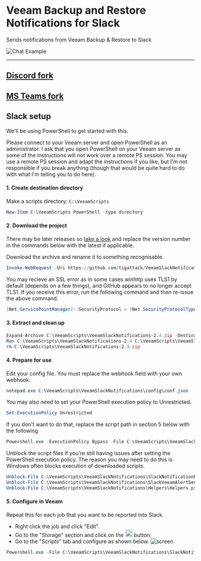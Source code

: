 # Veeam Backup and Restore Notifications for Slack

Sends notifications from Veeam Backup & Restore to Slack

![Chat Example](https://raw.githubusercontent.com/tigattack/VeeamSlackNotifications/master/asset/img/screens/sh-2.png)

---
## [Discord fork](https://github.com/tigattack/VeeamDiscordNotifications)
## [MS Teams fork](https://github.com/tigattack/VeeamTeamsNotifications)

## Slack setup

We'll be using PowerShell to get started with this.

Please connect to your Veeam server and open PowerShell as an administrator. I ask that you open PowerShell on your Veeam server as some of the instructions will not work over a remote PS session. You may use a remote PS session and adapt the instructions if you like, but I'm not responsible if you break anything (though that would be quite hard to do with what I'm telling you to do here).

#### 1. Create destination directory

Make a scripts directory: `C:\VeeamScripts`

```PowerShell
New-Item C:\VeeamScripts PowerShell -type directory
```

#### 2. Download the project

There may be later releases so [take a look](https://github.com/tigattack/VeeamSlackNotifications/releases) and replace the version number in the commands below with the latest if applicable.

Download the archive and rename it to something recognisable.
```PowerShell
Invoke-WebRequest -Uri https://github.com/tigattack/VeeamSlackNotifications/archive/2.4.zip -OutFile C:\VeeamScripts\VeeamSlackNotifications-2.4.zip
```
You may recieve an SSL error as in some cases winhttp uses TLS1 by default (depends on a few things), and GitHub appears to no longer accept TLS1. If you receive this error, run the following command and then re-issue the above command.
```PowerShell
[Net.ServicePointManager]::SecurityProtocol = [Net.SecurityProtocolType]::Tls12
```

#### 3. Extract and clean up
```PowerShell
Expand-Archive C:\VeeamScripts\VeeamSlackNotifications-2.4.zip -DestinationPath C:\VeeamScripts
Ren C:\VeeamScripts\VeeamSlackNotifications-2.4 C:\VeeamScripts\VeeamSlackNotifications
rm C:\VeeamScripts\VeeamSlackNotifications-2.4.zip
```

#### 4. Prepare for use
 Edit your config file. You must replace the webhook field with your own webhook.
 ```PowerShell
notepad.exe C:\VeeamScripts\VeeamSlackNotifications\config\conf.json
```
You may also need to set your PowerShell execution policy to Unrestricted.
```PowerShell
Set-ExecutionPolicy Unrestricted
```
If you don't want to do that, replace the script path in section 5 below with the following
```PowerShell
Powershell.exe -ExecutionPolicy Bypass -File C:\VeeamScripts\VeeamSlackNotifications\SlackNotificationBootstrap.ps1
```

Unblock the script files  if you're still having issues after setting the PowerShell execution policy. The reason you may need to do this is Windows often blocks execution of downloaded scripts.
```PowerShell
Unblock-File C:\VeeamScripts\VeeamSlackNotifications\SlackNotificationBootstrap.ps1
Unblock-File C:\VeeamScripts\VeeamSlackNotifications\SlackVeeamAlertSender.ps1
Unblock-File C:\VeeamScripts\VeeamSlackNotifications\Helpers\Helpers.psm1
```

#### 5. Configure in Veeam
Repeat this for each job that you want to be reported into Slack.
* Right click the job and click "Edit".
* Go to the "Storage" section and click on the <img src="asset/img/screens/sh-3.png" height="20"> button.
* Go to the "Scripts" tab and configure as shown below.
![screen](asset/img/screens/sh-1.png)
```PowerShell
Powershell.exe -File C:\VeeamScripts\VeeamSlackNotifications\SlackNotificationBootstrap.ps1
```
